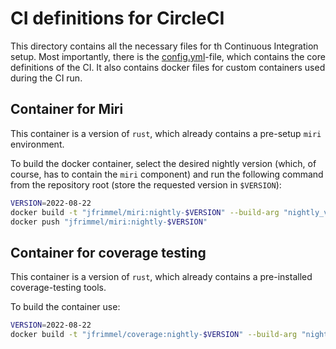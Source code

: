 # CI definitions for CircleCI

This directory contains all the necessary files for th Continuous Integration setup.
Most importantly, there is the [config.yml](config.yml)-file, which contains the core definitions of the CI.
It also contains docker files for custom containers used during the CI run.

## Container for Miri

This container is a version of `rust`, which already contains a pre-setup `miri` environment.

To build the docker container, select the desired nightly version (which, of course, has to contain the `miri` component) and run the following command from the repository root (store the requested version in `$VERSION`):

```bash
VERSION=2022-08-22
docker build -t "jfrimmel/miri:nightly-$VERSION" --build-arg "nightly_version=$VERSION" -f .circleci/miri.Dockerfile .circleci/
docker push "jfrimmel/miri:nightly-$VERSION"
```

## Container for coverage testing

This container is a version of `rust`, which already contains a pre-installed coverage-testing tools.

To build the container use:

```bash
VERSION=2022-08-22
docker build -t "jfrimmel/coverage:nightly-$VERSION" --build-arg "nightly_version=$VERSION" -f .circleci/coverage.Dockerfile .circleci/
```
